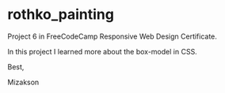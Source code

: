 # rothko_painting

Project 6 in FreeCodeCamp Responsive Web Design Certificate.

In this project I learned more about the box-model in CSS.

Best,

Mizakson